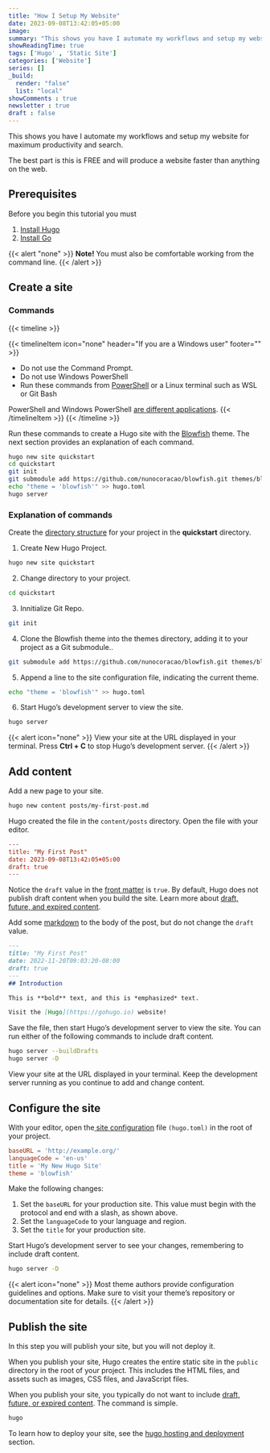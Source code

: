 ```yaml
---
title: "How I Setup My Website"
date: 2023-09-08T13:42:05+05:00
image: 
summary: "This shows you have I automate my workflows and setup my website for maximum productivity and search The best part is th"
showReadingTime: true
tags: ['Hugo' , 'Static Site']
categories: ['Website']
series: []
_build:
  render: "false"
  list: "local"
showComments : true
newsletter : true
draft : false
---
```


This shows you have I automate my workflows and setup my website for maximum productivity and search.

The best part is this is FREE and will produce a website faster than anything on the web. 

## Prerequisites
Before you begin this tutorial you must
1. [Install Hugo](https://gohugo.io/installation/)
2. [Install Go](https://git-scm.com/book/en/v2/Getting-Started-Installing-Git)
   
 {{< alert "none" >}}
**Note!** You must also be comfortable working from the command line.
{{< /alert >}}

## Create a site

### Commands 

{{< timeline >}}

{{< timelineItem icon="none" header="If you are a Windows user"  footer="" >}}

<ul>
<li> Do not use the Command Prompt.</li>
<li> Do not use Windows PowerShell</li>
<li> Run these commands from <a href="https://learn.microsoft.com/en-us/powershell/scripting/install/installing-powershell-on-windows" target="_blank">PowerShell</a> or a Linux terminal such as WSL or Git Bash</li>
</ul>
PowerShell and Windows PowerShell <a href="https://learn.microsoft.com/en-us/powershell/scripting/whats-new/differences-from-windows-powershell?view=powershell-7.3" target="_blank">are different applications</a>.
{{< /timelineItem >}}
{{< /timeline >}}

Run these commands to create a Hugo site with the [Blowfish](https://github.com/nunocoracao/blowfish.git) theme. The next section provides an explanation of each command.

``` bash
hugo new site quickstart
cd quickstart
git init
git submodule add https://github.com/nunocoracao/blowfish.git themes/blowfish
echo "theme = 'blowfish'" >> hugo.toml
hugo server
```

### Explanation of commands

Create the [directory structure](https://gohugo.io/getting-started/directory-structure) for your project in the **quickstart** directory.

1. Create New Hugo Project.
``` bash
hugo new site quickstart
```

2. Change directory to your project.
``` bash
cd quickstart
```
3. Innitialize Git Repo.
``` bash
git init
```
4. Clone the Blowfish theme into the themes directory, adding it to your project as a Git submodule..
``` bash
git submodule add https://github.com/nunocoracao/blowfish.git themes/blowfish
```
5.  Append a line to the site configuration file, indicating the current theme.
``` bash
echo "theme = 'blowfish'" >> hugo.toml
```
6. Start Hugo’s development server to view the site.  
``` bash
hugo server
```

{{< alert icon="none" >}}
 View your site at the URL displayed in your terminal. Press <strong>Ctrl + C</strong> to stop Hugo’s development server.
{{< /alert >}}

## Add content
Add a new page to your site.

```bash
hugo new content posts/my-first-post.md
```

Hugo created the file in the ``content/posts`` directory. Open the file with your editor.

```toml
---
title: "My First Post"
date: 2023-09-08T13:42:05+05:00
draft: true
---
```

Notice the ``draft`` value in the [front matter](https://gohugo.io/content-management/front-matter) is ``true``. By default, Hugo does not publish draft content when you build the site. Learn more about [draft, future, and expired content](https://gohugo.io/getting-started/usage/#draft-future-and-expired-content).

Add some [markdown](https://commonmark.org/help/) to the body of the post, but do not change the ``draft`` value.

``` markdown
---
title: "My First Post"
date: 2022-11-20T09:03:20-08:00
draft: true
---
## Introduction

This is **bold** text, and this is *emphasized* text.

Visit the [Hugo](https://gohugo.io) website!
```

Save the file, then start Hugo’s development server to view the site. You can run either of the following commands to include draft content.

```bash
hugo server --buildDrafts
hugo server -D
```

View your site at the URL displayed in your terminal. Keep the development server running as you continue to add and change content.

## Configure the site
With your editor, open the[ site configuration](https://gohugo.io/getting-started/configuration/) file ``(hugo.toml)`` in the root of your project.

```toml
baseURL = 'http://example.org/'
languageCode = 'en-us'
title = 'My New Hugo Site'
theme = 'blowfish'
```
Make the following changes:

1. Set the ``baseURL`` for your production site. This value must begin with the protocol and end with a slash, as shown above.
2. Set the ``languageCode`` to your language and region.
3. Set the ``title`` for your production site.

Start Hugo’s development server to see your changes, remembering to include draft content.

```bash
hugo server -D
```

{{< alert icon="none" >}}
 Most theme authors provide configuration guidelines and options. Make sure to visit your theme’s repository or documentation site for details.
{{< /alert >}}

## Publish the site 
In this step you will publish your site, but you will not deploy it.

When you publish your site, Hugo creates the entire static site in the ``public`` directory in the root of your project. This includes the HTML files, and assets such as images, CSS files, and JavaScript files.

When you publish your site, you typically do not want to include [draft, future, or expired content](https://gohugo.io/getting-started/usage/#draft-future-and-expired-content). The command is simple.  

```bash
hugo
```

To learn how to deploy your site, see the [hugo hosting and deployment](https://gohugo.io/hosting-and-deployment/) section.